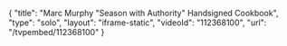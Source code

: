 {
    "title": "Marc Murphy \"Season with Authority\" Handsigned Cookbook",
    "type": "solo",
    "layout": "iframe-static",
    "videoId": "112368100",
    "url": "\/tvpembed\/112368100"
}